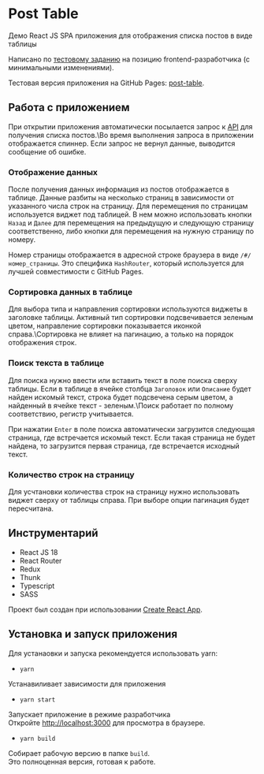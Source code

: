 # Post Table

Демо React JS SPA приложения для отображения списка постов в виде таблицы

Написано по [тестовому заданию](https://docs.google.com/document/d/1c3O9IfSIb_LLWFGH13_P-EKgfth6-crahUTDC5qOqAg/edit#) на позицию frontend-разработчика (с минимальными изменениями).

Тестовая версия приложения на GitHub Pages: [post-table](https://olegbutrin.github.io/post-table).

## Работа с приложением

При открытии приложения автоматически посылается запрос к [API](https://jsonplaceholder.typicode.com/posts) для получения списка постов.\Во время выполнения запроса в приложении отображается спиннер. Если запрос не вернул данные, выводится сообщение об ошибке.

### Отображение данных

После получения данных информация из постов отображается в таблице. Данные разбиты на несколько страниц в зависимости от указанного числа строк на страницу. Для перемещения по страницам используется виджет под таблицей. В нем можно использовать кнопки `Назад` и `Далее` для перемещения на предыдущую и следующую страницу соответственно, либо кнопки для перемещения на нужную страницу по номеру.

Номер страницы отображается в адресной строке браузера в виде `/#/номер_страницы`. Это специфика `HashRouter`, который используется для лучшей совместимости с GitHub Pages.

### Сортировка данных в таблице

Для выбора типа и направления сортировки используются виджеты в заголовке таблицы. Активный тип сортировки подсвечивается зеленым цветом, направление сортировки показывается иконкой справа.\Сортировка не влияет на пагинацию, а только на порядок отображения строк.

### Поиск текста в таблице

Для поиска нужно ввести или вставить текст в поле поиска сверху таблицы. Если в таблице в ячейке столбца `Заголовок` или `Описание` будет найден искомый текст, строка будет подсвечена серым цветом, а найденный в ячейке текст - зеленым.\Поиск работает по полному соответствию, регистр учитывается.

При нажатии `Enter` в поле поиска автоматически загрузится следующая страница, где встречается искомый текст. Если такая страница не будет найдена, то загрузится первая страница, где встречается исходный текст.

### Количество строк на страницу

Для усчтановки количества строк на страницу нужно использовать виджет сверху от таблицы справа. При выборе опции пагинация будет пересчитана.

## Инструментарий

+ React JS 18
+ React Router
+ Redux
+ Thunk
+ Typescript
+ SASS

Проект был создан при использовании [Create React App](https://github.com/facebook/create-react-app).

## Установка и запуск приложения

Для устанаовки и запуска рекомендуется использовать yarn:

+ `yarn`

Устанавиливает зависимости для приложения

+ `yarn start`

Запускает приложение в режиме разработчика\
Откройте [http://localhost:3000](http://localhost:3000) для просмотра в браузере.

+ `yarn build`

Собирает рабочую версию в папке `build`.\
Это полноценная версия, готовая к работе.
